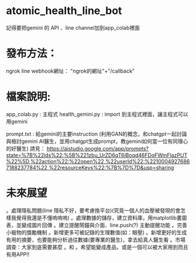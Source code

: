 # atomic_health_line_bot
記得要把gemini 的 API 、line channel加到app_colab裡面


# 發布方法：
ngrok
line webhook網址： "ngrok的網址"+"/callback"

# 檔案說明:
app_colab.py : 主程式
health_gemini.py : import 到主程式裡面，讓主程式可以用gemini

prompt.txt : 給gemini的主要instruction
(利用GAN的概念，和chatgpt一起討論與檢討gemini AI醫生，並用chatgpt生成prompt，教gemini如何當一位有同理心的好醫生)
請見： https://aistudio.google.com/app/prompts?state=%7B%22ids%22:%5B%221zbu_UrZD6qT6jBoqd46FDqFWmFlazPUT%22%5D,%22action%22:%22open%22,%22userId%22:%22100049276867188237784%22,%22resourceKeys%22:%7B%7D%7D&usp=sharing

# 未來展望
。處理隱私問題(line 隱私不好，要考慮換平台)(究竟一個人的血壓被發現的會怎樣我覺得我還是不懂嗚嗚嗚)
。處理數據的儲存，建立資料庫，用matplotlib畫圖表，並變成圖片回傳
。建立提醒鬧鐘與介面、line.push(?) 主動提醒功能
。完善小寵物的獎勵機制
。新增更多可被記錄的生理數值(如：眼壓)
。新增更好的生成有用的摘要，也要能夠分析過往數據(要專業的醫生)，拿去給真人醫生看
。市場調查：大家到底需要甚麼
。和
。希望能變成產品，或是一個可以被大家用到而且有用APP!!
